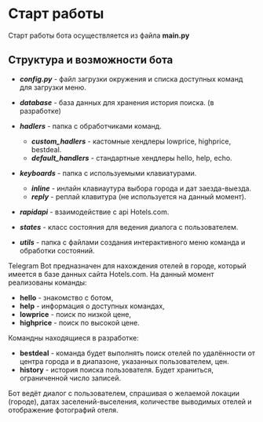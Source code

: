 # Старт работы
Старт работы бота осуществляется из файла **main.py**

## Структура и возможности бота
* **_config.py_** - файл загрузки окружения и списка доступных команд для загрузки меню.

* **_database_** - база данных для хранения история поиска. (в разработке)

* **_hadlers_** - папка с обработчиками команд.
  - **_custom_hadlers_** - кастомные хендлеры lowprice, highprice, bestdeal.
  - **_default_handlers_** - стандартные хендлеры hello, help, echo.

* **_keyboards_** - папка с используемыми клавиатурами.
  - **_inline_** - инлайн клавиаутура выбора города и дат заезда-выезда.
  - **_reply_** - реплай клавитура (не используется на данный момент).

* **_rapidapi_** - взаимодействие с api Hotels.com.

* **_states_** - класс состояния для ведения диалога с пользователем.

* **_utils_** - папка с файлами создания интерактивного меню команда и обработки состояний.

Telegram Bot предназначен для нахождения отелей в городе, который имеется в базе данных сайта Hotels.com. На данный момент реализованы команды:

- **hello** - знакомство с ботом,
- **help** - информация о доступных командах,
- **lowprice** - поиск по низкой цене,
- **highprice** - поиск по высокой цене.

Командны находящиеся в разработке:

- **bestdeal** - команда будет выполнять поиск отелей по удалённости от центра города и в диапазоне, указанных пользователем, цен.
- **history** - история поиска пользователя. Будет храниться, ограниченной число записей.

Бот ведёт диалог с пользователем, спрашивая о желаемой локации (городе), датах заселений-выселения, количестве выводимых отелей и отображение фотографий отеля.
